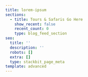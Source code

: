 ```yaml
---
title: lorem-ipsum
sections:
  - title: Tours & Safaris Go Here
    show_recent: false
    recent_count: 0
    type: blog_feed_section
seo:
  title: ''
  description: ''
  robots: []
  extra: []
  type: stackbit_page_meta
template: advanced
---
```

